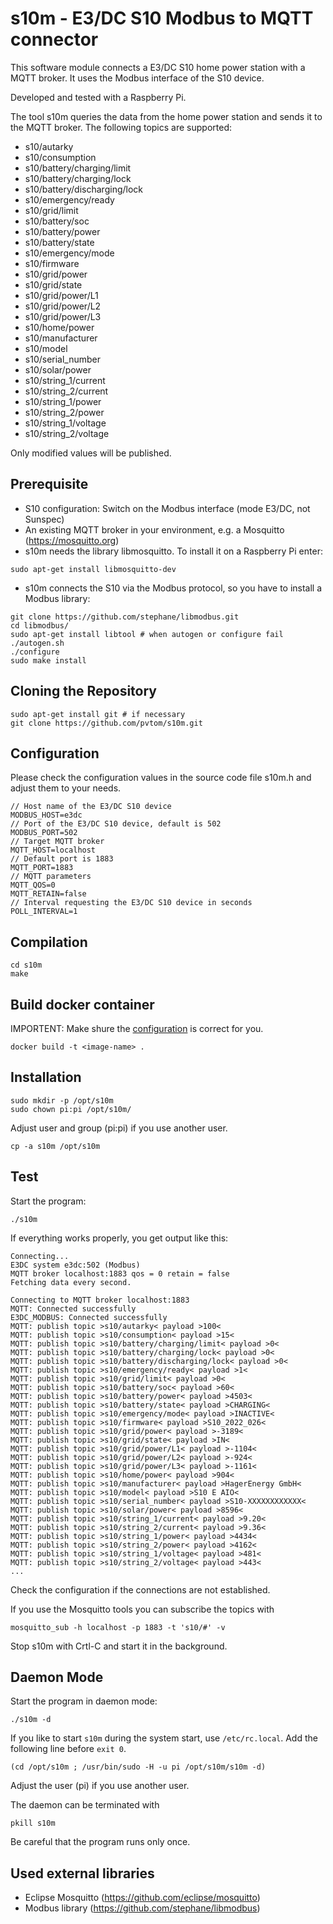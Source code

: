 # s10m - E3/DC S10 Modbus to MQTT connector

This software module connects a E3/DC S10 home power station with a MQTT broker. It uses the Modbus interface of the S10 device.

Developed and tested with a Raspberry Pi.

The tool s10m queries the data from the home power station and sends it to the MQTT broker. The following topics are supported:

- s10/autarky
- s10/consumption
- s10/battery/charging/limit
- s10/battery/charging/lock
- s10/battery/discharging/lock
- s10/emergency/ready
- s10/grid/limit
- s10/battery/soc
- s10/battery/power
- s10/battery/state
- s10/emergency/mode
- s10/firmware
- s10/grid/power
- s10/grid/state
- s10/grid/power/L1
- s10/grid/power/L2
- s10/grid/power/L3
- s10/home/power
- s10/manufacturer
- s10/model
- s10/serial_number
- s10/solar/power
- s10/string_1/current
- s10/string_2/current
- s10/string_1/power
- s10/string_2/power
- s10/string_1/voltage
- s10/string_2/voltage

Only modified values will be published.

## Prerequisite

- S10 configuration: Switch on the Modbus interface (mode E3/DC, not Sunspec)
- An existing MQTT broker in your environment, e.g. a Mosquitto (https://mosquitto.org)
- s10m needs the library libmosquitto. To install it on a Raspberry Pi enter:

```
sudo apt-get install libmosquitto-dev
```
- s10m connects the S10 via the Modbus protocol, so you have to install a Modbus library:
```
git clone https://github.com/stephane/libmodbus.git
cd libmodbus/
sudo apt-get install libtool # when autogen or configure fail
./autogen.sh
./configure
sudo make install
```

## Cloning the Repository

```
sudo apt-get install git # if necessary
git clone https://github.com/pvtom/s10m.git
```

## Configuration

Please check the configuration values in the source code file s10m.h and adjust them to your needs.
```
// Host name of the E3/DC S10 device
MODBUS_HOST=e3dc
// Port of the E3/DC S10 device, default is 502
MODBUS_PORT=502
// Target MQTT broker
MQTT_HOST=localhost
// Default port is 1883
MQTT_PORT=1883
// MQTT parameters
MQTT_QOS=0
MQTT_RETAIN=false
// Interval requesting the E3/DC S10 device in seconds
POLL_INTERVAL=1
```

## Compilation

```
cd s10m
make
```

## Build docker container

IMPORTENT: Make shure the [configuration](#configuration) is correct for you.

```
docker build -t <image-name> .
```

## Installation

```
sudo mkdir -p /opt/s10m
sudo chown pi:pi /opt/s10m/
```
Adjust user and group (pi:pi) if you use another user.

```
cp -a s10m /opt/s10m
```

## Test

Start the program:

```
./s10m
```

If everything works properly, you get output like this:

```
Connecting...
E3DC system e3dc:502 (Modbus)
MQTT broker localhost:1883 qos = 0 retain = false
Fetching data every second.

Connecting to MQTT broker localhost:1883
MQTT: Connected successfully
E3DC_MODBUS: Connected successfully
MQTT: publish topic >s10/autarky< payload >100<
MQTT: publish topic >s10/consumption< payload >15<
MQTT: publish topic >s10/battery/charging/limit< payload >0<
MQTT: publish topic >s10/battery/charging/lock< payload >0<
MQTT: publish topic >s10/battery/discharging/lock< payload >0<
MQTT: publish topic >s10/emergency/ready< payload >1<
MQTT: publish topic >s10/grid/limit< payload >0<
MQTT: publish topic >s10/battery/soc< payload >60<
MQTT: publish topic >s10/battery/power< payload >4503<
MQTT: publish topic >s10/battery/state< payload >CHARGING<
MQTT: publish topic >s10/emergency/mode< payload >INACTIVE<
MQTT: publish topic >s10/firmware< payload >S10_2022_026<
MQTT: publish topic >s10/grid/power< payload >-3189<
MQTT: publish topic >s10/grid/state< payload >IN<
MQTT: publish topic >s10/grid/power/L1< payload >-1104<
MQTT: publish topic >s10/grid/power/L2< payload >-924<
MQTT: publish topic >s10/grid/power/L3< payload >-1161<
MQTT: publish topic >s10/home/power< payload >904<
MQTT: publish topic >s10/manufacturer< payload >HagerEnergy GmbH<
MQTT: publish topic >s10/model< payload >S10 E AIO<
MQTT: publish topic >s10/serial_number< payload >S10-XXXXXXXXXXXX<
MQTT: publish topic >s10/solar/power< payload >8596<
MQTT: publish topic >s10/string_1/current< payload >9.20<
MQTT: publish topic >s10/string_2/current< payload >9.36<
MQTT: publish topic >s10/string_1/power< payload >4434<
MQTT: publish topic >s10/string_2/power< payload >4162<
MQTT: publish topic >s10/string_1/voltage< payload >481<
MQTT: publish topic >s10/string_2/voltage< payload >443<
...
```

Check the configuration if the connections are not established.

If you use the Mosquitto tools you can subscribe the topics with

```
mosquitto_sub -h localhost -p 1883 -t 's10/#' -v
```

Stop s10m with Crtl-C and start it in the background.

## Daemon Mode

Start the program in daemon mode:

```
./s10m -d
```

If you like to start `s10m` during the system start, use `/etc/rc.local`. Add the following line before `exit 0`.

```
(cd /opt/s10m ; /usr/bin/sudo -H -u pi /opt/s10m/s10m -d)
```
Adjust the user (pi) if you use another user.

The daemon can be terminated with
```
pkill s10m
```
Be careful that the program runs only once.

## Used external libraries

- Eclipse Mosquitto (https://github.com/eclipse/mosquitto)
- Modbus library (https://github.com/stephane/libmodbus)
